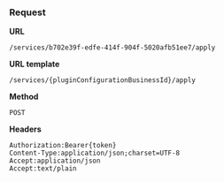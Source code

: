 ### Request

**URL**

`/services/b702e39f-edfe-414f-904f-5020afb51ee7/apply`

**URL template**

`/services/{pluginConfigurationBusinessId}/apply`

**Method**

`POST`

**Headers**

`Authorization:Bearer{token}`  
`Content-Type:application/json;charset=UTF-8`  
`Accept:application/json`  
`Accept:text/plain`  
